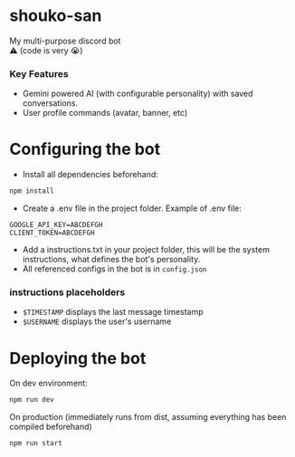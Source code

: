 # shouko-san
My multi-purpose discord bot \
⚠️ (code is very :sob:)
### Key Features
* Gemini powered AI (with configurable personality) with saved conversations.
* User profile commands (avatar, banner, etc)

# Configuring the bot
* Install all dependencies beforehand: 
```bash
npm install
```
* Create a .env file in the project folder. Example of .env file:
```env
GOOGLE_API_KEY=ABCDEFGH
CLIENT_TOKEN=ABCDEFGH
```
* Add a instructions.txt in your project folder, this will be the system instructions, what defines the bot's personality.
* All referenced configs in the bot is in `config.json`

### instructions placeholders
* `$TIMESTAMP` displays the last message timestamp
* `$USERNAME` displays the user's username
# Deploying the bot
On dev environment:
```bash
npm run dev
```
On production (immediately runs from dist, assuming everything has been compiled beforehand)
```bash
npm run start
```
